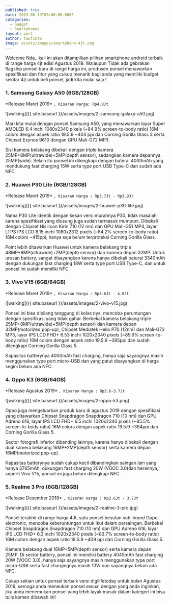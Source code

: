 ```yaml
---
published: true
date: 2019-08-13T00:00:00.000Z
categories:
  - Gadget
  - Smartphones
layout: post
author: taufiktw
image: assets/images/smartphone-4jt.png
---
```

Welcome Nda..  kali ini akan ditampilkan pilihan smartphone android terbaik di range harga 4jt edisi Agustus 2019.
Walaupun Tidak ada gebrakan flagship ponsel baru di range harga ini, produsen ponsel menawarkan spesifikasi dan fitur yang cukup menarik bagi anda yang memiliki budget sekitar 4jt untuk beli ponsel, jadi kita mulai saja !

### 1. Samsung Galaxy A50 (6GB/128GB)
\*Release Maret 2019\*
``
, Kisaran Harga: Rp4.0Jt
``

![walking]({{ site.baseurl }}/assets/images/2-samsung-galaxy-a50.jpg)

Mari kita mulai dengan ponsel Samsung A50, yang menawarkan layar Super AMOLED 6.4 inchi 1080x2340 pixels (~84.9% screen-to-body ratio) 16M colors dengan aspek ratio 19.5:9 ~403 ppi dan Corning Gorilla Glass 3 serta Chipset Exynos 9610 dengan GPU Mali-G72 MP3.

Sisi kamera belakang dibekali dengan triple kamera 25MP+8MP(ultrawide)+5MP(depth sensor), sedangkan kamera depannya 25MP(wide). Selain itu ponsel ini dilengkapi dengan baterai 4000mAh yang mendukung fast charging 15W serta type port USB Type-C dan sudah ada NFC. 

### 2. Huawei P30 Lite (6GB/128GB)
\*Release Maret 2019\*
``
, Kisaran Harga : Rp3.7Jt - Rp3.9Jt
``

![walking]({{ site.baseurl }}/assets/images/2-huawei-p30-lite.jpg)

Nama P30 Lite identik dengan kesan versi murahnya P30, tidak masalah karena spesifikasi yang diusung juga sudah termasuk mumpuni. Dibekali dengan Chipset Hisilicon Kirin 710 (12 nm) dan GPU Mali-G51 MP4, layar LTPS IPS LCD 6.15 inchi 1080x2312 pixels (~84.2% screen-to-body ratio) 16M colors ~415ppi, hanya saja belum terproteksi Corning Gorilla Glass.

Point lebih ditawarkan Huawei untuk kamera belakang triple 48MP+8MP(ultrawide)+2MP(depth sensor) dan kamera depan 32MP. Untuk urusan battery, sangat disayangkan karena hanya dibekali baterai 3340mAh dengan  dukungan fast charging 18W serta type port USB Type-C, dan untuk ponsel ini sudah memiliki NFC. 

### 3. Vivo V15 (6GB/64GB)
\*Release Maret 2019\*
``
, Kisaran Harga : Rp3.6Jt - 4.0Jt
``

![walking]({{ site.baseurl }}/assets/images/2-vivo-v15.jpg)

Ponsel ini bisa dibilang tanggung di kelas nya, mencoba peruntungan dengan spesifikasi yang tidak gahar. Berbekal kamera belakang triple 25MP+8MP(ultrawide)+5MP(depth sensor) dan kamera depan 32MP(motorized pop-up), Chipset Mediatek Helio P70 (12nm) dan Mali-G72 MP3, layar IPS LCD FHD+ 6.53 inchi 1020x2340 pixels (~85.6% screen-to-body ratio) 16M colors dengan aspek ratio 19.5:9 ~395ppi dan sudah dilengkapi Corning Gorilla Glass 5. 

Kapasitas batterynya 4000mAh fast charging, hanya saja sayangnya masih menggunakan type port micro-USB dan yang patut disayangkan di harga segini belum ada NFC.

### 4. Oppo K3 (6GB/64GB)
\*Release Agustus 2019\*
``
, Kisaran Harga : Rp3.6-3.7Jt
``

![walking]({{ site.baseurl }}/assets/images/2-oppo-k3.png)

Oppo juga mengeluarkan produk baru di agustus 2019 dengan spesifikasi yang ditawarkan Chipset Snapdragon Snapdragon 710 (10 nm) dan GPU Adreno 616, layar IPS LCD FHD+ 6.5 inchi 1020x2340 pixels (~85.5% screen-to-body ratio) 16M colors dengan aspek ratio 19.5:9 ~394ppi dan Corning Gorilla Glass 5.

Sector fotografi inferior dibanding lainnya, karena hanya dibekali dengan dual kamera belakang 16MP+2MP(depth sensor) serta kamera depan 16MP(motorized pop-up).

Kapasitas batterynya sudah cukup kecil dibandingkan saingan lain yang hanya 3765mAh, dukungan fast charging 20W (VOOC 3.0)dan herannya, seperti Vivo V15, ponsel ini juga belum dilengkapi NFC.

### 5. Realme 3 Pro (6GB/128GB)
\*Release Desember 2018\*
``
, Kisaran Harga : Rp3.6Jt - 3.7Jt
``

![walking]({{ site.baseurl }}/assets/images/2-realme-3-pro.jpg)

Ponsel terakhir di range harga 4Jt, satu ponsel besutan sub-brand Oppo electronic, mencoba keberuntungan untuk ikut dalam persaingan. Berbekal Chipset Snapdragon Snapdragon 710 (10 nm) dan GPU Adreno 616, layar IPS LCD FHD+ 6.3 inchi 1020x2340 pixels (~83.7% screen-to-body ratio) 16M colors dengan aspek ratio 19.5:9 ~409 ppi dan Corning Gorilla Glass 5.

Kamera belakang dual 16MP+5MP(depth sensor) serta kamera depan 25MP. Di sector battery, ponsel ini memiliki battery 4045mAh fast charging 20W (VOOC 3.0), hanya saja sayangnya masih menggunakan type port micro-USB serta fast chargingnya masih 10W dan sayangnya belum ada NFC.

Cukup sekian untuk ponsel terbaik versi digilifetoday untuk bulan Agustus 2019, semoga anda meneukan ponsel sesuai dengan yang anda inginkan, jika anda menemukan ponsel yang lebih layak masuk dalam kategori ini bisa tulis komen dibawah ini!
